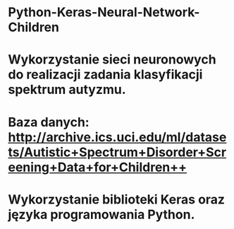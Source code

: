 # Python-Keras-Neural-Network-Children

# Wykorzystanie sieci neuronowych do realizacji zadania klasyfikacji spektrum autyzmu.

# Baza danych: http://archive.ics.uci.edu/ml/datasets/Autistic+Spectrum+Disorder+Screening+Data+for+Children++

# Wykorzystanie biblioteki Keras oraz języka programowania Python.
